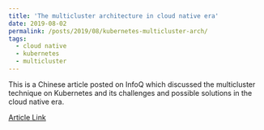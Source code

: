```yaml
---
title: 'The multicluster architecture in cloud native era'
date: 2019-08-02
permalink: /posts/2019/08/kubernetes-multicluster-arch/
tags:
  - cloud native
  - kubernetes
  - multicluster
---
```


This is a Chinese article posted on InfoQ which discussed the multicluster technique on Kubernetes and its challenges and possible solutions in the cloud native era.

[Article Link](https://xie.infoq.cn/article/7366952d9397f24a9a82e8c81)